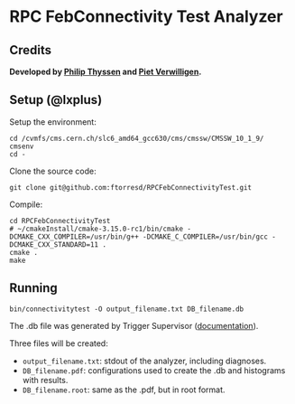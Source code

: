 # RPC FebConnectivity Test Analyzer

## Credits

**Developed by [Philip Thyssen](https://github.com/philipthyssen) and [Piet Verwilligen](https://github.com/pietverwilligen).**


## Setup (@lxplus)

Setup the environment:

```
cd /cvmfs/cms.cern.ch/slc6_amd64_gcc630/cms/cmssw/CMSSW_10_1_9/ 
cmsenv
cd -
```

Clone the source code:

```
git clone git@github.com:ftorresd/RPCFebConnectivityTest.git
```

Compile:

```
cd RPCFebConnectivityTest
# ~/cmakeInstall/cmake-3.15.0-rc1/bin/cmake -DCMAKE_CXX_COMPILER=/usr/bin/g++ -DCMAKE_C_COMPILER=/usr/bin/gcc -DCMAKE_CXX_STANDARD=11 .
cmake .
make
```

## Running

```
bin/connectivitytest -O output_filename.txt DB_filename.db
```

The .db file was generated by Trigger Supervisor ([documentation](https://twiki.cern.ch/twiki/bin/view/CMS/RPCFebCommissioningPanel)).


Three files will be created:
* ```output_filename.txt```: stdout of the analyzer, including diagnoses.
* ```DB_filename.pdf```: configurations used to create the .db and histograms with results.
* ```DB_filename.root```: same as the .pdf, but in root format.


